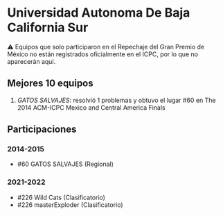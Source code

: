 # Universidad Autonoma De Baja California Sur

:warning: Equipos que solo participaron en el Repechaje del Gran Premio de México no están registrados oficialmente en el ICPC, por lo que no aparecerán aquí.

## Mejores 10 equipos

1. _GATOS SALVAJES_: resolvió 1 problemas y obtuvo el lugar #60 en The 2014 ACM-ICPC Mexico and Central America Finals

## Participaciones

### 2014-2015

- #60 GATOS SALVAJES (Regional)

### 2021-2022

- #226 Wild Cats (Clasificatorio)
- #226 masterExploder (Clasificatorio)



